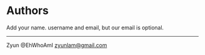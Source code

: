 Authors
=======

Add your name. username and email, but our email is optional.

----------------------------------------------------
Zyun @EhWhoAmI zyunlam@gmail.com